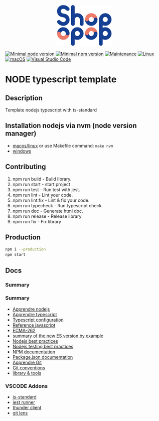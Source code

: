 <p align="center">
    <img src="./shopopop.png"
        height="130">
</p>

[![Minimal node version](https://img.shields.io/static/v1?label=node&message=%3E=14.16&logo=node.js&color)](https://nodejs.org/about/releases/)
[![Minimal npm version](https://img.shields.io/static/v1?label=npm&message=%3E=6.14.12&logo=npm&color)](https://github.com/npm/cli/releases)
[![Maintenance](https://img.shields.io/badge/Maintained%3F-yes-green.svg)](https://GitHub.com/Naereen/StrapDown.js/graphs/commit-activity)
[![Linux](https://svgshare.com/i/Zhy.svg)](https://svgshare.com/i/Zhy.svg)
[![macOS](https://svgshare.com/i/ZjP.svg)](https://svgshare.com/i/ZjP.svg)
[![Visual Studio Code](https://img.shields.io/badge/--007ACC?logo=visual%20studio%20code&logoColor=ffffff)](https://code.visualstudio.com/)

# NODE typescript template

## Description

Template nodejs typescript with ts-standard

## Installation nodejs via nvm (node version manager)

- [macos/linux](https://github.com/nvm-sh/nvm) or use Makefile command: ```make nvm```
- [windows](https://github.com/coreybutler/nvm-windows)

## Contributing

1. npm run build -  Build library.
2. npm run start - start project
3. npm run test - Run test with jest.
4. npm run lint - Lint your code.
5. npm run lint:fix - Lint & fix your code.
6. npm run typecheck - Run typescript check.
7. npm run doc - Generate html doc.
8. npm run release - Release library
9.  npm run fix - Fix library

## Production

```bash
npm i --production
npm start
```

## Docs

### Summary

### Summary

- [Apprendre nodejs](https://github.com/stephendltg/nodebook)
- [Apprendre typescript](https://www.typescriptlang.org/fr/)
- [Typescript configuration](https://github.com/tsconfig/bases)
- [Reference javascript](https://developer.mozilla.org/fr/docs/Web/JavaScript/Reference)
- [ECMA-262](https://www.ecma-international.org/publications-and-standards/standards/ecma-262/)
- [summary of the new ES version by example](https://github.com/gautemo/ES-Intro)
- [Nodejs best practices](https://github.com/goldbergyoni/nodebestpractices)
- [Nodejs testing best practices](https://github.com/goldbergyoni/javascript-testing-best-practices)
- [NPM documentation](https://docs.npmjs.com/cli/v8/commands)
- [Package.json documentation](https://docs.npmjs.com/cli/v8/configuring-npm/package-json)
- [Apprendre Git](https://www.atlassian.com/fr/git/tutorials/setting-up-a-repository)
- [Git conventions](conventions.md)
- [library & tools](tools.md)

### VSCODE Addons

- [js-standard](https://marketplace.visualstudio.com/items?itemName=standard.vscode-standard)
- [jest runner](https://marketplace.visualstudio.com/items?itemName=firsttris.vscode-jest-runner)
- [thunder client](https://marketplace.visualstudio.com/items?itemName=rangav.vscode-thunder-client)
- [git lens](https://marketplace.visualstudio.com/items?itemName=eamodio.gitlens)

